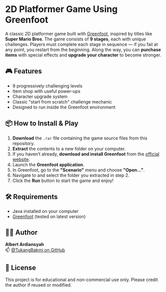 # 2D Platformer Game Using Greenfoot

A classic 2D platformer game built with [Greenfoot](https://www.greenfoot.org/door), inspired by titles like **Super Mario Bros**. The game consists of **9 stages**, each with unique challenges. Players must complete each stage in sequence — if you fail at any point, you restart from the beginning. Along the way, you can **purchase items** with special effects and **upgrade your character** to become stronger.

## 🎮 Features

- 9 progressively challenging levels
- Item shop with useful power-ups
- Character upgrade system
- Classic "start from scratch" challenge mechanic
- Designed to run inside the Greenfoot environment

## 📦 How to Install & Play

1. **Download** the `.rar` file containing the game source files from this repository.
2. **Extract** the contents to a new folder on your computer.
3. If you haven’t already, **download and install Greenfoot** from the [official website](https://www.greenfoot.org/download).
4. Launch the **Greenfoot application**.
5. In Greenfoot, go to the **"Scenario"** menu and choose **"Open..."**.
6. Navigate to and select the folder you extracted in step 2.
7. Click the **Run** button to start the game and enjoy!

## 🛠 Requirements

- Java installed on your computer
- [Greenfoot](https://www.greenfoot.org/download) (tested on latest version)

## 🙋‍♂️ Author

**Albert Ardiansyah**  
📫 [@TukangBakmi on GitHub](https://github.com/TukangBakmi)

## 📃 License

This project is for educational and non-commercial use only. Please credit the author if reused or modified.
